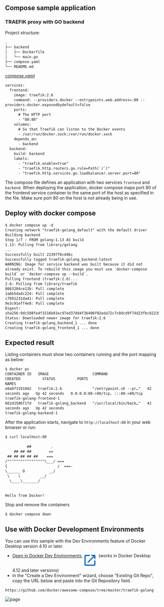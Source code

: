 ## Compose sample application
### TRAEFIK proxy with GO backend

Project structure:
```
.
├── backend
│   ├── Dockerfile
│   └── main.go
├── compose.yaml
└── README.md
```

[_compose.yaml_](compose.yaml)
```
services:
  frontend:
    image: traefik:2.6
    command: --providers.docker --entrypoints.web.address=:80 --providers.docker.exposedbydefault=false
    ports:
      # The HTTP port
      - "80:80"
    volumes:
      # So that Traefik can listen to the Docker events
      - /var/run/docker.sock:/var/run/docker.sock
    depends_on:
      - backend
  backend:
    build: backend
    labels:
      - "traefik.enable=true"
      - "traefik.http.routers.go.rule=Path(`/`)"
      - "traefik.http.services.go.loadbalancer.server.port=80"

```
The compose file defines an application with two services `frontend` and `backend`.
When deploying the application, docker compose maps port 80 of the frontend service container to the same port of the host as specified in the file.
Make sure port 80 on the host is not already being in use.

## Deploy with docker compose

```
$ docker compose up -d
Creating network "traefik-golang_default" with the default driver
Building backend
Step 1/7 : FROM golang:1.13 AS build
1.13: Pulling from library/golang
...
Successfully built 22397f6cd4bc
Successfully tagged traefik-golang_backend:latest
WARNING: Image for service backend was built because it did not already exist. To rebuild this image you must use `docker-compose build` or `docker-compose up --build`.
Pulling frontend (traefik:2.6)...
2.6: Pulling from library/traefik
8663204ce13b: Pull complete
1a6b5dadc224: Pull complete
c7891231da41: Pull complete
9e3c91eff4e8: Pull complete
Digest: sha256:9dc508fe4f1516b81ec97ed37dd4f3b406f02eda72c7c0dcd9f74d23fbc82239
Status: Downloaded newer image for traefik:2.6
Creating traefik-golang_backend_1 ... done
Creating traefik-golang_frontend_1 ... done
```

## Expected result

Listing containers must show two containers running and the port mapping as below:
```
$ docker ps
CONTAINER ID   IMAGE                    COMMAND                  CREATED          STATUS          PORTS                               NAMES
e0a0f3191042   traefik:2.6              "/entrypoint.sh --pr…"   42 seconds ago   Up 42 seconds   0.0.0.0:80->80/tcp, :::80->80/tcp   traefik-golang-frontend-1
662d1506f1fd   traefik-golang_backend   "/usr/local/bin/back…"   42 seconds ago   Up 42 seconds                                       traefik-golang-backend-1
```

After the application starts, navigate to `http://localhost:80` in your web browser or run:
```
$ curl localhost:80

          ##         .
    ## ## ##        ==
 ## ## ## ## ##    ===
/"""""""""""""""""\___/ ===
{                       /  ===-
\______ O           __/
 \    \         __/
  \____\_______/


Hello from Docker!
```

Stop and remove the containers
```
$ docker compose down
```

## Use with Docker Development Environments

You can use this sample with the Dev Environments feature of Docker Desktop version 4.10 or later.

* [Open in Docker Dev Environments <img src="../open_in_new.svg" alt="Open in Docker Dev Environments" align="top"/>](https://open.docker.com/dashboard/dev-envs?url=https://github.com/docker/awesome-compose/tree/master/traefik-golang) (works in Docker Desktop 4.12 and later versions)
* In the "Create a Dev Environment" wizard, choose "Existing Git Repo", copy the URL below and paste into the Git Repository field.

```
https://github.com/docker/awesome-compose/tree/master/traefik-golang
```

![page](../dev-envs.png)
